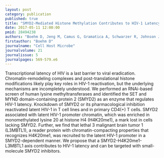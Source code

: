 ```yaml
---
layout: post
category: publication
published: true
title: "SMYD2-Mediated Histone Methylation Contributes to HIV-1 Latency."
date: 2017-05-11 12:00:00
pmid: 28494238
authors: "Boehm D, Jeng M, Camus G, Gramatica A, Schwarzer R, Johnson JR, Hull PA, Montano M, Sakane N, Pagans S, Godin R, Deeks SG, Krogan NJ, Greene WC, Ott M"
firstauthor: "Boehm D"
journalname: "Cell Host Microbe"
journalvolume: 21
journalissue: 5
journalpages: 569-579.e6
---
```


Transcriptional latency of HIV is a last barrier to viral eradication. Chromatin-remodeling complexes and post-translational histone modifications likely play key roles in HIV-1 reactivation, but the underlying mechanisms are incompletely understood. We performed an RNAi-based screen of human lysine methyltransferases and identified the SET and MYND domain-containing protein 2 (SMYD2) as an enzyme that regulates HIV-1 latency. Knockdown of SMYD2 or its pharmacological inhibition reactivated latent HIV-1 in T cell lines and in primary CD4(+) T cells. SMYD2 associated with latent HIV-1 promoter chromatin, which was enriched in monomethylated lysine 20 at histone H4 (H4K20me1), a mark lost in cells lacking SMYD2. Further, we find that lethal 3 malignant brain tumor 1 (L3MBTL1), a reader protein with chromatin-compacting properties that recognizes H4K20me1, was recruited to the latent HIV-1 promoter in a SMYD2-dependent manner. We propose that a SMYD2-H4K20me1-L3MBTL1 axis contributes to HIV-1 latency and can be targeted with small-molecule SMYD2 inhibitors.

